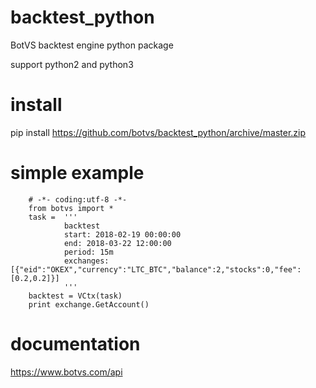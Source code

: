 # backtest_python
BotVS backtest engine python package

support python2 and python3
# install
pip install https://github.com/botvs/backtest_python/archive/master.zip
# simple example

        # -*- coding:utf-8 -*-
        from botvs import *
        task =  '''
                backtest
                start: 2018-02-19 00:00:00
                end: 2018-03-22 12:00:00
                period: 15m
                exchanges: [{"eid":"OKEX","currency":"LTC_BTC","balance":2,"stocks":0,"fee":[0.2,0.2]}]
                '''
        backtest = VCtx(task)
        print exchange.GetAccount()
# documentation
https://www.botvs.com/api